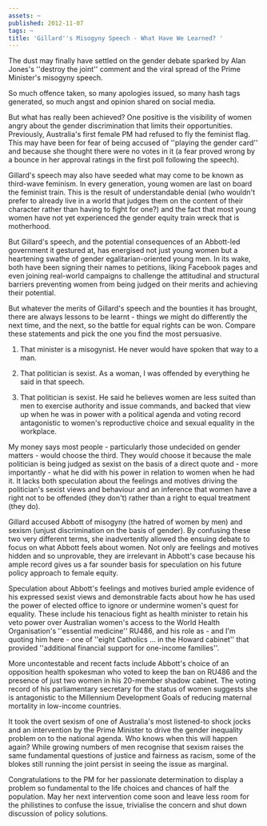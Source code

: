 ```yaml
---
assets: ~
published: 2012-11-07
tags: ~
title: 'Gillard''s Misogyny Speech - What Have We Learned? '
---
```

The dust may finally have settled on the gender debate sparked by Alan Jones's ''destroy the joint'' comment and the viral spread of the Prime Minister's misogyny speech.

So much offence taken, so many apologies issued, so many hash tags generated, so much angst and opinion shared on social media.

But what has really been achieved? One positive is the visibility of women angry about the gender discrimination that limits their opportunities. Previously, Australia's first female PM had refused to fly the feminist flag. This may have been for fear of being accused of ''playing the gender card'' and because she thought there were no votes in it (a fear proved wrong by a bounce in her approval ratings in the first poll following the speech).

Gillard's speech may also have seeded what may come to be known as third-wave feminism. In every generation, young women are last on board the feminist train. This is the result of understandable denial (who wouldn't prefer to already live in a world that judges them on the content of their character rather than having to fight for one?) and the fact that most young women have not yet experienced the gender equity train wreck that is motherhood.

But Gillard's speech, and the potential consequences of an Abbott-led government it gestured at, has energised not just young women but a heartening swathe of gender egalitarian-oriented young men. In its wake, both have been signing their names to petitions, liking Facebook pages and even joining real-world campaigns to challenge the attitudinal and structural barriers preventing women from being judged on their merits and achieving their potential.

But whatever the merits of Gillard's speech and the bounties it has brought, there are always lessons to be learnt - things we might do differently the next time, and the next, so the battle for equal rights can be won. Compare these statements and pick the one you find the most persuasive.

1. That minister is a misogynist. He never would have spoken that way to a man.

2. That politician is sexist. As a woman, I was offended by everything he said in that speech.

3. That politician is sexist. He said he believes women are less suited than men to exercise authority and issue commands, and backed that view up when he was in power with a political agenda and voting record antagonistic to women's reproductive choice and sexual equality in the workplace.

My money says most people - particularly those undecided on gender matters - would choose the third. They would choose it because the male politician is being judged as sexist on the basis of a direct quote and - more importantly - what he did with his power in relation to women when he had it. It lacks both speculation about the feelings and motives driving the politician's sexist views and behaviour and an inference that women have a right not to be offended (they don't) rather than a right to equal treatment (they do).

Gillard accused Abbott of misogyny (the hatred of women by men) and sexism (unjust discrimination on the basis of gender). By confusing these two very different terms, she inadvertently allowed the ensuing debate to focus on what Abbott feels about women. Not only are feelings and motives hidden and so unprovable, they are irrelevant in Abbott's case because his ample record gives us a far sounder basis for speculation on his future policy approach to female equity.

Speculation about Abbott's feelings and motives buried ample evidence of his expressed sexist views and demonstrable facts about how he has used the power of elected office to ignore or undermine women's quest for equality. These include his tenacious fight as health minister to retain his veto power over Australian women's access to the World Health Organisation's ''essential medicine'' RU486, and his role as - and I'm quoting him here - one of ''eight Catholics … in the Howard cabinet'' that provided ''additional financial support for one-income families''.

More uncontestable and recent facts include Abbott's choice of an opposition health spokesman who voted to keep the ban on RU486 and the presence of just two women in his 20-member shadow cabinet. The voting record of his parliamentary secretary for the status of women suggests she is antagonistic to the Millennium Development Goals of reducing maternal mortality in low-income countries.

It took the overt sexism of one of Australia's most listened-to shock jocks and an intervention by the Prime Minister to drive the gender inequality problem on to the national agenda. Who knows when this will happen again? While growing numbers of men recognise that sexism raises the same fundamental questions of justice and fairness as racism, some of the blokes still running the joint persist in seeing the issue as marginal.

Congratulations to the PM for her passionate determination to display a problem so fundamental to the life choices and chances of half the population. May her next intervention come soon and leave less room for the philistines to confuse the issue, trivialise the concern and shut down discussion of policy solutions.